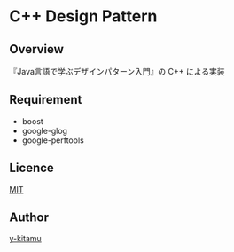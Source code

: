 C++ Design Pattern
====

## Overview
『Java言語で学ぶデザインパターン入門』の C++ による実装

## Requirement
- boost
- google-glog
- google-perftools

## Licence

[MIT](https://github.com/y-kitamu/DesignPattern/blob/master/LICENSE)

## Author

[y-kitamu](https://github.com/y-kitamu)
